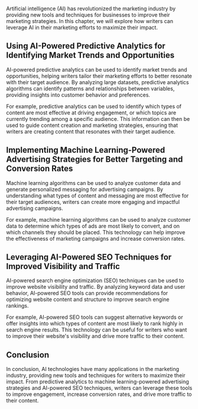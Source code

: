 
Artificial intelligence (AI) has revolutionized the marketing industry by providing new tools and techniques for businesses to improve their marketing strategies. In this chapter, we will explore how writers can leverage AI in their marketing efforts to maximize their impact.

Using AI-Powered Predictive Analytics for Identifying Market Trends and Opportunities
-------------------------------------------------------------------------------------

AI-powered predictive analytics can be used to identify market trends and opportunities, helping writers tailor their marketing efforts to better resonate with their target audience. By analyzing large datasets, predictive analytics algorithms can identify patterns and relationships between variables, providing insights into customer behavior and preferences.

For example, predictive analytics can be used to identify which types of content are most effective at driving engagement, or which topics are currently trending among a specific audience. This information can then be used to guide content creation and marketing strategies, ensuring that writers are creating content that resonates with their target audience.

Implementing Machine Learning-Powered Advertising Strategies for Better Targeting and Conversion Rates
------------------------------------------------------------------------------------------------------

Machine learning algorithms can be used to analyze customer data and generate personalized messaging for advertising campaigns. By understanding what types of content and messaging are most effective for their target audiences, writers can create more engaging and impactful advertising campaigns.

For example, machine learning algorithms can be used to analyze customer data to determine which types of ads are most likely to convert, and on which channels they should be placed. This technology can help improve the effectiveness of marketing campaigns and increase conversion rates.

Leveraging AI-Powered SEO Techniques for Improved Visibility and Traffic
------------------------------------------------------------------------

AI-powered search engine optimization (SEO) techniques can be used to improve website visibility and traffic. By analyzing keyword data and user behavior, AI-powered SEO tools can provide recommendations for optimizing website content and structure to improve search engine rankings.

For example, AI-powered SEO tools can suggest alternative keywords or offer insights into which types of content are most likely to rank highly in search engine results. This technology can be useful for writers who want to improve their website's visibility and drive more traffic to their content.

Conclusion
----------

In conclusion, AI technologies have many applications in the marketing industry, providing new tools and techniques for writers to maximize their impact. From predictive analytics to machine learning-powered advertising strategies and AI-powered SEO techniques, writers can leverage these tools to improve engagement, increase conversion rates, and drive more traffic to their content.
